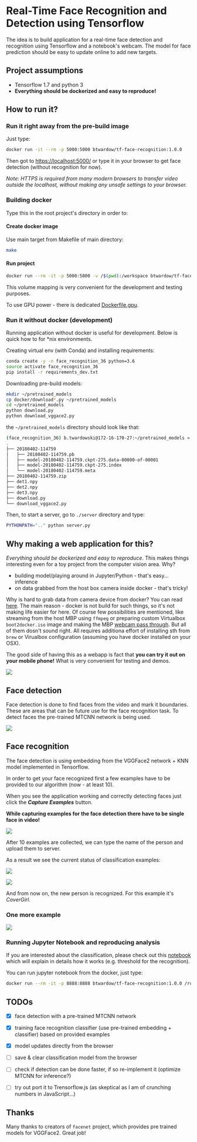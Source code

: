 Real-Time Face Recognition and Detection using Tensorflow
=================================================================

The idea is to build application for a real-time face detection and
recognition using Tensorflow and a notebook's webcam. The model for
face prediction should be easy to update online to add new targets.

## Project assumptions
 - Tensorflow 1.7 and python 3
 - **Everything should be dockerized and easy to reproduce!**

## How to run it?

### Run it right away from the pre-build image

Just type:

```bash
docker run -it --rm -p 5000:5000 btwardow/tf-face-recognition:1.0.0
```

Then got to [https://localhost:5000/](https://localhost:5000/) or type
it in your browser to get face detection (without recognition for now).

_Note: HTTPS is required from many modern browsers to transfer video outside the localhost,
without making any unsafe settings to your browser._


### Building docker

Type this in the root project's directory in order to:

#### Create docker image

Use main target from Makefile of main directory:

```bash
make
```

#### Run project

```bash
docker run --rm -it -p 5000:5000 -v /$(pwd):/workspace btwardow/tf-face-recognition:dev
```

This volume mapping is very convenient for the development and testing purposes.

To use GPU power - there is dedicated [Dockerfile.gpu](./docker/Dockerfile.gpu).

### Run it without docker (development)

Running application without docker is useful for development. Below is quick how to for *nix environments.

Creating virtual env (with Conda) and installing requirements:

```bash
conda create -y -n face_recognition_36 python=3.6
source activate face_recognition_36
pip install -r requirements_dev.txt
```

Downloading pre-build models:
```bash
mkdir ~/pretrained_models
cp docker/download*.py ~/pretrained_models
cd ~/pretrained_models
python download.py
python download_vggace2.py
```

the `~/pretrained_models` directory should look like that:

```bash
(face_recognition_36) b.twardowski@172-16-170-27:~/pretrained_models » tree
.
├── 20180402-114759
│   ├── 20180402-114759.pb
│   ├── model-20180402-114759.ckpt-275.data-00000-of-00001
│   ├── model-20180402-114759.ckpt-275.index
│   └── model-20180402-114759.meta
├── 20180402-114759.zip
├── det1.npy
├── det2.npy
├── det3.npy
├── download.py
└── download_vggace2.py
```

Then, to start a server, go to `./server` directory and type:
```bash
PYTHONPATH=".." python server.py
```


## Why making a web application for this?

_Everything should be dockerized and easy to reproduce_. This makes things
interesting even for a toy project from the computer vision area. Why?

 - building model/playing around in Jupyter/Python - that's easy...  inference
 - on data grabbed from the host box camera inside docker - that's tricky!

Why is hard to grab data from camera device from docker? You can read
[here](https://apple.stackexchange.com/questions/265281/using-webcam-connected-to-macbook-inside-a-docker-container).
The main reason - docker is not build for such things, so it's not making life
easier for here.  Of course few possibilities are mentioned, like streaming from
the host MBP using `ffmpeg` or preparing custom Virtualbox
`boot2docker.iso` image and making the MBP [webcam pass
through](https://www.virtualbox.org/manual/ch09.html#webcam-passthrough). But
all of them dosn't sound right. All requires additiona effort of installing sth
from `brew` or Virualbox configuration (assuming you have docker installed on
your OSX).

The good side of having this as a webapp is fact that **you can try it out on your mobile phone!**
What is very convenient for testing and demos.

![](./doc/detection_mob.png)


## Face detection

Face detection is done to find faces from the video and mark it boundaries. These are
areas that can be future use for the face recognition task. To detect faces the
pre-trained MTCNN network is being used.

![](./doc/detection_ex1.png)

## Face recognition

The face detection is using embedding from the VGGFace2 network + KNN model implemented in Tensorflow.

In order to get your face recognized first a few examples have to be provided to our algorithm (now - at least 10).

When you see the application working and correctly detecting faces just click the _**Capture Examples**_ button.

**While capturing examples for the face detection there have to be single face in video!**

![](./doc/examples_capture.png)

After 10 examples are collected, we can type the name of the person and upload them to server.

As a result we see the current status of classification examples:

![](./doc/after_update_info.png)

![](./doc/after_model_update.png)

And from now on, the new person is recognized. For this example it's _CoverGirl_.

### One more example

![](./doc/face_recog_ex1.png)


### Running Jupyter Notebook and reproducing analysis

If you are interested about the classification, please check out this [notebook](./notebooks/experiments_with_classification.ipynb) which will explain in details how it works (e.g. threshold for the recognition).

You can run jupyter notebook from the docker, just type:

```bash
docker run --rm -it -p 8888:8888 btwardow/tf-face-recognition:1.0.0 /run_jupyter.sh --allow-root
```


## TODOs
<a name="TODOs"></a>
 - [x] face detection with a pre-trained MTCNN network
 - [x] training face recognition classifier (use pre-trained embedding + classifier) based on provided examples
 - [x] model updates directly from the browser
 - [ ] save & clear classification model from the browser
 - [ ] check if detection can be done faster, if so re-implement it (optimize MTCNN for inference?)
 - [ ] try out port it to Trensorflow.js (as skeptical as I am of crunching numbers in JavaScript...)


## Thanks

Many thanks to creators of `facenet` project, which provides pre trained models for VGGFace2. Great job!
